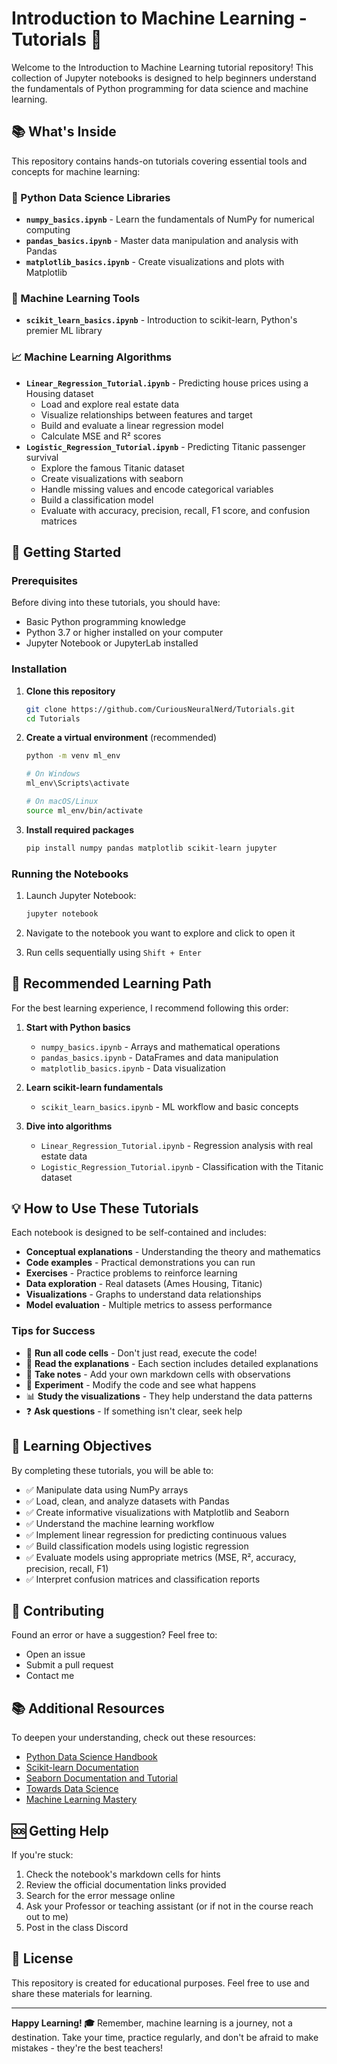 # Introduction to Machine Learning - Tutorials 🤖

Welcome to the Introduction to Machine Learning tutorial repository! This collection of Jupyter notebooks is designed to help beginners understand the fundamentals of Python programming for data science and machine learning.

## 📚 What's Inside

This repository contains hands-on tutorials covering essential tools and concepts for machine learning:

### 🐍 Python Data Science Libraries
- **`numpy_basics.ipynb`** - Learn the fundamentals of NumPy for numerical computing
- **`pandas_basics.ipynb`** - Master data manipulation and analysis with Pandas
- **`matplotlib_basics.ipynb`** - Create visualizations and plots with Matplotlib

### 🔧 Machine Learning Tools
- **`scikit_learn_basics.ipynb`** - Introduction to scikit-learn, Python's premier ML library

### 📈 Machine Learning Algorithms
- **`Linear_Regression_Tutorial.ipynb`** - Predicting house prices using a Housing dataset
   - Load and explore real estate data
   - Visualize relationships between features and target
   - Build and evaluate a linear regression model
   - Calculate MSE and R² scores
- **`Logistic_Regression_Tutorial.ipynb`** - Predicting Titanic passenger survival
   - Explore the famous Titanic dataset
   - Create visualizations with seaborn
   - Handle missing values and encode categorical variables
   - Build a classification model
   - Evaluate with accuracy, precision, recall, F1 score, and confusion matrices

## 🚀 Getting Started

### Prerequisites
Before diving into these tutorials, you should have:
- Basic Python programming knowledge
- Python 3.7 or higher installed on your computer
- Jupyter Notebook or JupyterLab installed

### Installation

1. **Clone this repository**
   ```bash
   git clone https://github.com/CuriousNeuralNerd/Tutorials.git
   cd Tutorials
   ```

2. **Create a virtual environment** (recommended)
   ```bash
   python -m venv ml_env
   
   # On Windows
   ml_env\Scripts\activate
   
   # On macOS/Linux
   source ml_env/bin/activate
   ```

3. **Install required packages**
   ```bash
   pip install numpy pandas matplotlib scikit-learn jupyter
   ```

### Running the Notebooks

1. Launch Jupyter Notebook:
   ```bash
   jupyter notebook
   ```

2. Navigate to the notebook you want to explore and click to open it

3. Run cells sequentially using `Shift + Enter`

## 📖 Recommended Learning Path

For the best learning experience, I recommend following this order:

1. **Start with Python basics**
   - `numpy_basics.ipynb` - Arrays and mathematical operations
   - `pandas_basics.ipynb` - DataFrames and data manipulation
   - `matplotlib_basics.ipynb` - Data visualization

2. **Learn scikit-learn fundamentals**
   - `scikit_learn_basics.ipynb` - ML workflow and basic concepts

3. **Dive into algorithms**
   - `Linear_Regression_Tutorial.ipynb` - Regression analysis with real estate data
   - `Logistic_Regression_Tutorial.ipynb` - Classification with the Titanic dataset

## 💡 How to Use These Tutorials

Each notebook is designed to be self-contained and includes:
- **Conceptual explanations** - Understanding the theory and mathematics
- **Code examples** - Practical demonstrations you can run
- **Exercises** - Practice problems to reinforce learning
- **Data exploration** - Real datasets (Ames Housing, Titanic)
- **Visualizations** - Graphs to understand data relationships
- **Model evaluation** - Multiple metrics to assess performance

### Tips for Success
- 🔄 **Run all code cells** - Don't just read, execute the code!
- 📝 **Read the explanations** - Each section includes detailed explanations
- 📝 **Take notes** - Add your own markdown cells with observations
- 🧪 **Experiment** - Modify the code and see what happens
- 📊 **Study the visualizations** - They help understand the data patterns
- ❓ **Ask questions** - If something isn't clear, seek help

## 🎯 Learning Objectives

By completing these tutorials, you will be able to:
- ✅ Manipulate data using NumPy arrays
- ✅ Load, clean, and analyze datasets with Pandas
- ✅ Create informative visualizations with Matplotlib and Seaborn
- ✅ Understand the machine learning workflow
- ✅ Implement linear regression for predicting continuous values
- ✅ Build classification models using logistic regression
- ✅ Evaluate models using appropriate metrics (MSE, R², accuracy, precision, recall, F1)
- ✅ Interpret confusion matrices and classification reports

## 🤝 Contributing

Found an error or have a suggestion? Feel free to:
- Open an issue
- Submit a pull request
- Contact me

## 📚 Additional Resources

To deepen your understanding, check out these resources:
- [Python Data Science Handbook](https://jakevdp.github.io/PythonDataScienceHandbook/)
- [Scikit-learn Documentation](https://scikit-learn.org/stable/)
- [Seaborn Documentation and Tutorial](https://seaborn.pydata.org/tutorial.html)
- [Towards Data Science](https://towardsdatascience.com/)
- [Machine Learning Mastery](https://machinelearningmastery.com/)

## 🆘 Getting Help

If you're stuck:
1. Check the notebook's markdown cells for hints
2. Review the official documentation links provided
3. Search for the error message online
4. Ask your Professor or teaching assistant (or if not in the course reach out to me)
5. Post in the class Discord

## 📜 License

This repository is created for educational purposes. Feel free to use and share these materials for learning.

---

**Happy Learning! 🎓** Remember, machine learning is a journey, not a destination. Take your time, practice regularly, and don't be afraid to make mistakes - they're the best teachers!
